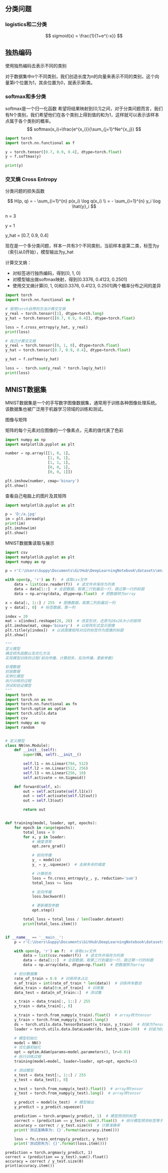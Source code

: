 ## 分类问题

### logistics和二分类



$$
sigmoid(x) = \frac{1}{1+e^{-x}}
$$

## 独热编码

使用独热编码去表示不同的类别

对于数据集中n个不同类别，我们创造长度为n的向量来表示不同的类别，这个向量第i个位置为1，其余位置为0，就表示第i类。

### softmax和多分类

softmax是一个归一化函数
希望将结果映射到[0,1]之间，对于分类问题而言，我们有N个类别，我们希望他们在各个类别上得到值的和为1，这样就可以表示该样本点属于各个类别的概率。
$$
softmax(x_i)=\frac{e^{x_i}}{\sum_{j=1}^Ne^{x_j}}
$$

```python
import torch
import torch.nn.functional as f

y = torch.tensor([0.7, 0.9, 0.4], dtype=torch.float)
y = f.softmax(y)

print(y)
```



### 交叉熵 Cross Entropy 

分类问题的损失函数


$$
H(p, q) = - \sum_{i=1}^{n} p(x_i) \log q(x_i) \\
= - \sum_{i=1}^{n} y_i \log \hat{y}_i
$$



n = 3

y = 1

y_hat = [0.7, 0.9, 0.4]

现在是一个多分类问题，样本一共有3个不同类别，当前样本是第二类，标签为y（索引从0开始），模型输出为y_hat

计算交叉熵：

- 对标签进行独热编码，得到[0, 1, 0]
- 对模型输出做softmax映射，得到[0.3376, 0.4123, 0.2501]
- 使用交叉熵计算[0, 1, 0]和[0.3376, 0.4123, 0.2501]两个概率分布之间的差异








```python
import torch
import torch.nn.functional as f

# 使用torch自带的方法计算交叉熵
y_real = torch.tensor([1], dtype=torch.long)
y_hat = torch.tensor([[0.7, 0.9, 0.4]], dtype=torch.float)

loss = f.cross_entropy(y_hat, y_real)
print(loss)

# 自己计算交叉熵
y_real = torch.tensor([0, 1, 0], dtype=torch.float)
y_hat = torch.tensor([0.7, 0.9, 0.4], dtype=torch.float)

y_hat = f.softmax(y_hat)

loss = - torch.sum(y_real * torch.log(y_hat))
print(loss)
```







## MNIST数据集

MNIST数据集是一个的手写数字图像数据集，通常用于训练各种图像处理系统。该数据集也被广泛用于机器学习领域的训练和测试。



图像与矩阵

矩阵的每个元素对应图像的一个像素点，元素的值代表了色彩







```python
import numpy as np
import matplotlib.pyplot as plt

number = np.array([[1, 0, 1],
                   [1, 0, 1],
                   [1, 1, 1],
                   [0, 0, 1],
                   [0, 0, 1]])

plt.imshow(number, cmap='binary')
plt.show()
```

查看自己电脑上的图片及其矩阵

```python
import matplotlib.pyplot as plt

p = 'D:/a.jpg'
im = plt.imread(p)
print(im)
plt.imshow(im)
plt.show()
```

MNIST数据集读取与展示

```python
import csv
import matplotlib.pyplot as plt
import numpy as np

p = r'C:\Users\Guppy\Documents\GitHub\DeepLearningNotebook\datasets\mnist\mnist.csv'

with open(p, 'r') as f:  # 读取csv文件
    data = list(csv.reader(f))  # 读文件并保存为列表
    data = data[1::]  # 全部数据，取第二行到最后一行，跳过第一行的标题
    data = np.array(data, dtype=np.float)  # 把数据转为array

x = data[:, 1::] / 255  # 图像数据，取第二列到最后一列
y = data[:, 0]  # 标签数据，第一列

index = 20
mat = x[index].reshape(28, 28)  # 改变形状，还原为28x28大小的矩阵
plt.imshow(mat, cmap='binary')  # 以矩阵形式显示图像
plt.title(y[index])  # 以该图像矩阵对应的标签作为图像的标题
plt.show()
```



```python
"""
定义模型
确定损失函数以及优化方法
实现模型训练的过程(前向传播，计算损失，反向传播，更新参数)

处理数据
封装数据
实例化模型
执行训练的过程
测试和验证模型
"""
import torch
import torch.nn as nn
import torch.nn.functional as fn
import torch.optim as optim
import torch.utils.data
import csv
import numpy as np
import random


# 定义模型
class NN(nn.Module):
    def __init__(self):
        super(NN, self).__init__()

        self.l1 = nn.Linear(784, 512)
        self.l2 = nn.Linear(512, 256)
        self.l3 = nn.Linear(256, 10)
        self.activate = nn.Sigmoid()

    def forward(self, x):
        out = self.activate(self.l1(x))
        out = self.activate(self.l2(out))
        out = self.l3(out)

        return out


def training(model, loader, opt, epochs):
    for epoch in range(epochs):
        total_loss = 0
        for x, y in loader:
            # 梯度清零
            opt.zero_grad()

            # 前向传播
            y_ = model(x)
            y_ = y_.squeeze()  # 去掉多余的维度

            # 计算损失
            loss = fn.cross_entropy(y_, y, reduction='sum')
            total_loss += loss

            # 反向传播
            loss.backward()

            # 更新模型参数
            opt.step()

        total_loss = total_loss / len(loader.dataset)
        print(total_loss.item())


if __name__ == '__main__':
    p = r'C:\Users\Guppy\Documents\GitHub\DeepLearningNotebook\datasets\mnist\mnist.csv'

    with open(p, 'r') as f:  # 读取csv文件
        data = list(csv.reader(f))  # 读文件并保存为列表
        data = data[1::]  # 全部数据，取第二行到最后一行，跳过第一行的标题
        data = np.array(data, dtype=np.float)  # 把数据转为array

    # 划分数据集
    rate_of_train = 0.8  # 训练样本占比
    n_of_train = int(rate_of_train * len(data))  # 训练样本数目
    data_train = data[0:n_of_train]  # 训练集
    data_test = data[n_of_train::]  # 测试集

    x_train = data_train[:, 1::] / 255
    y_train = data_train[:, 0]

    x_train = torch.from_numpy(x_train).float()  # array转为tensor
    y_train = torch.from_numpy(y_train).long()
    ds = torch.utils.data.TensorDataset(x_train, y_train)  # 封装为TensorDataset
    loader = torch.utils.data.DataLoader(ds, batch_size=100)  # 封装为DataLoader

    # 模型初始化
    model = NN()
    # 优化器初始化
    opt = optim.Adam(params=model.parameters(), lr=0.01)
    # 执行训练过程
    training(model=model, loader=loader, opt=opt, epochs=5)

    # 测试模型
    x_test = data_test[:, 1::] / 255
    y_test = data_test[:, 0]

    x_test = torch.from_numpy(x_test).float()  # array转tensor
    y_test = torch.from_numpy(y_test).long()  # array转tensor

    y_predict = model(x_test)  # 模型输出
    y_predict = y_predict.squeeze()

    prediction = torch.argmax(y_predict, 1)  # 模型预测的标签
    correct = (prediction == y_test).sum().float()  # 统计模型预测标签等于目标标签的数目
    accuracy = correct / y_test.size(0)  # 计算准确率
    print('测试准确率为: {}'.format(accuracy.item()))

    loss = fn.cross_entropy(y_predict, y_test)
    print('测试损失为: {}'.format(loss.item()))

```



```
prediction = torch.argmax(y_predict, 1)
correct = (prediction == y_test).sum().float()
accuracy = correct / y_test.size(0)
print(accuracy.item())
```





